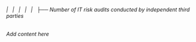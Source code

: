 ###### |   |   |   |   |   ├── Number of IT risk audits conducted by independent third parties

*Add content here*